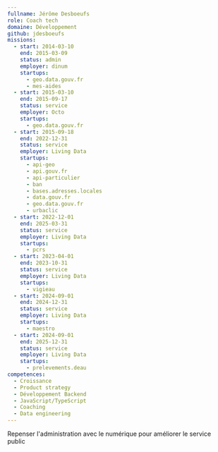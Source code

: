 ```yaml
---
fullname: Jérôme Desboeufs
role: Coach tech
domaine: Développement
github: jdesboeufs
missions:
  - start: 2014-03-10
    end: 2015-03-09
    status: admin
    employer: dinum
    startups:
      - geo.data.gouv.fr
      - mes-aides
  - start: 2015-03-10
    end: 2015-09-17
    status: service
    employer: Octo
    startups:
      - geo.data.gouv.fr
  - start: 2015-09-18
    end: 2022-12-31
    status: service
    employer: Living Data
    startups:
      - api-geo
      - api.gouv.fr
      - api-particulier
      - ban
      - bases.adresses.locales
      - data.gouv.fr
      - geo.data.gouv.fr
      - urbaclic
  - start: 2022-12-01
    end: 2025-03-31
    status: service
    employer: Living Data
    startups:
      - pcrs
  - start: 2023-04-01
    end: 2023-10-31
    status: service
    employer: Living Data
    startups:
      - vigieau
  - start: 2024-09-01
    end: 2024-12-31
    status: service
    employer: Living Data
    startups:
      - maestro
  - start: 2024-09-01
    end: 2025-12-31
    status: service
    employer: Living Data
    startups:
      - prelevements.deau
competences:
  - Croissance
  - Product strategy
  - Développement Backend
  - JavaScript/TypeScript
  - Coaching
  - Data engineering
---
```

Repenser l'administration avec le numérique pour améliorer le service public
